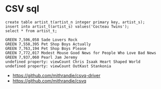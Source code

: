 # CSV sql

~~~
create table artist_t(artist_n integer primary key, artist_s);
insert into artist_t(artist_s) values('Cocteau Twins');
select * from artist_t;
~~~

~~~
GREEN 7,506,058 Sade Lovers Rock
GREEN 7,558,395 Pet Shop Boys Actually
GREEN 7,763,194 Pet Shop Boys Please
GREEN 7,772,017 Modest Mouse Good News for People Who Love Bad News
GREEN 7,937,060 Pearl Jam Jeremy
undefined property: viewCount Chris Isaak Heart Shaped World
undefined property: viewCount OutKast Stankonia
~~~

- <https://github.com/mithrandie/csvq-driver>
- <https://github.com/mithrandie/csvq>

